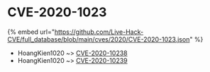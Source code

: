 # CVE-2020-1023
{% embed url="https://github.com/Live-Hack-CVE/full_database/blob/main/cves/2020/CVE-2020-1023.json" %}

* HoangKien1020 ~> [CVE-2020-10238](https://www.alice-snow.ru/2020/database/cve-2020-1023/cve-2020-10238-hoangkien1020)
* HoangKien1020 ~> [CVE-2020-10239](https://www.alice-snow.ru/2020/database/cve-2020-1023/cve-2020-10239-hoangkien1020)